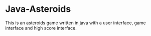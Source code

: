 # Java-Asteroids
This is an asteroids game written in java with a user interface, game interface and high score interface.
